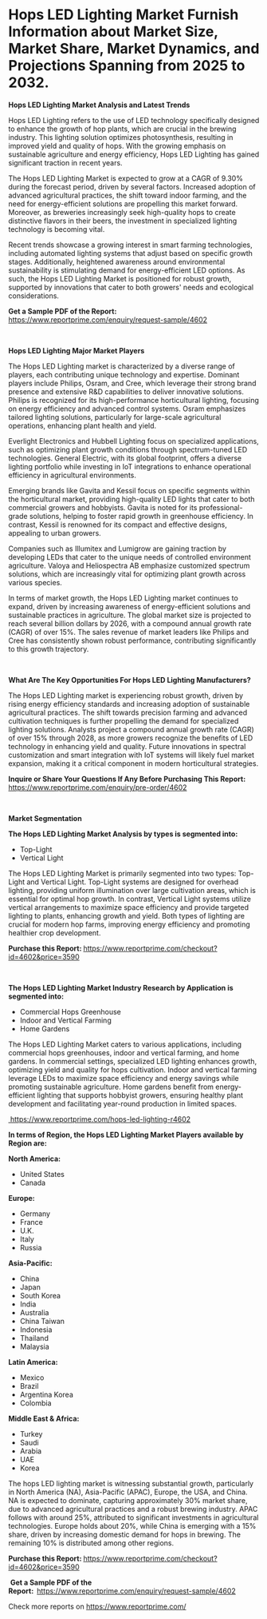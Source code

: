 <p><h1>Hops LED Lighting Market Furnish Information about Market Size, Market Share, Market Dynamics, and Projections Spanning from 2025 to 2032.</h1></p><p><strong>Hops LED Lighting Market Analysis and Latest Trends</strong></p>
<p><p>Hops LED Lighting refers to the use of LED technology specifically designed to enhance the growth of hop plants, which are crucial in the brewing industry. This lighting solution optimizes photosynthesis, resulting in improved yield and quality of hops. With the growing emphasis on sustainable agriculture and energy efficiency, Hops LED Lighting has gained significant traction in recent years.</p><p>The Hops LED Lighting Market is expected to grow at a CAGR of 9.30% during the forecast period, driven by several factors. Increased adoption of advanced agricultural practices, the shift toward indoor farming, and the need for energy-efficient solutions are propelling this market forward. Moreover, as breweries increasingly seek high-quality hops to create distinctive flavors in their beers, the investment in specialized lighting technology is becoming vital.</p><p>Recent trends showcase a growing interest in smart farming technologies, including automated lighting systems that adjust based on specific growth stages. Additionally, heightened awareness around environmental sustainability is stimulating demand for energy-efficient LED options. As such, the Hops LED Lighting Market is positioned for robust growth, supported by innovations that cater to both growers' needs and ecological considerations.</p></p>
<p><strong>Get a Sample PDF of the Report:&nbsp;</strong> <a href="https://www.reportprime.com/enquiry/request-sample/4602?utm_campaign=2853&utm_medium=2&utm_source=Github&utm_content=ia&utm_term=19032025&utm_id=hops-led-lighting">https://www.reportprime.com/enquiry/request-sample/4602</a></p>
<p>&nbsp;</p>
<p><strong>Hops LED Lighting Major Market Players</strong></p>
<p><p>The Hops LED Lighting market is characterized by a diverse range of players, each contributing unique technology and expertise. Dominant players include Philips, Osram, and Cree, which leverage their strong brand presence and extensive R&D capabilities to deliver innovative solutions. Philips is recognized for its high-performance horticultural lighting, focusing on energy efficiency and advanced control systems. Osram emphasizes tailored lighting solutions, particularly for large-scale agricultural operations, enhancing plant health and yield.</p><p>Everlight Electronics and Hubbell Lighting focus on specialized applications, such as optimizing plant growth conditions through spectrum-tuned LED technologies. General Electric, with its global footprint, offers a diverse lighting portfolio while investing in IoT integrations to enhance operational efficiency in agricultural environments.</p><p>Emerging brands like Gavita and Kessil focus on specific segments within the horticultural market, providing high-quality LED lights that cater to both commercial growers and hobbyists. Gavita is noted for its professional-grade solutions, helping to foster rapid growth in greenhouse efficiency. In contrast, Kessil is renowned for its compact and effective designs, appealing to urban growers.</p><p>Companies such as Illumitex and Lumigrow are gaining traction by developing LEDs that cater to the unique needs of controlled environment agriculture. Valoya and Heliospectra AB emphasize customized spectrum solutions, which are increasingly vital for optimizing plant growth across various species.</p><p>In terms of market growth, the Hops LED Lighting market continues to expand, driven by increasing awareness of energy-efficient solutions and sustainable practices in agriculture. The global market size is projected to reach several billion dollars by 2026, with a compound annual growth rate (CAGR) of over 15%. The sales revenue of market leaders like Philips and Cree has consistently shown robust performance, contributing significantly to this growth trajectory.</p></p>
<p>&nbsp;</p>
<p><strong>What Are The Key Opportunities For Hops LED Lighting Manufacturers?</strong></p>
<p><p>The Hops LED Lighting market is experiencing robust growth, driven by rising energy efficiency standards and increasing adoption of sustainable agricultural practices. The shift towards precision farming and advanced cultivation techniques is further propelling the demand for specialized lighting solutions. Analysts project a compound annual growth rate (CAGR) of over 15% through 2028, as more growers recognize the benefits of LED technology in enhancing yield and quality. Future innovations in spectral customization and smart integration with IoT systems will likely fuel market expansion, making it a critical component in modern horticultural strategies.</p></p>
<p><strong>Inquire or Share Your Questions If Any Before Purchasing This Report:</strong> <a href="https://www.reportprime.com/enquiry/pre-order/4602?utm_campaign=2853&utm_medium=2&utm_source=Github&utm_content=ia&utm_term=19032025&utm_id=hops-led-lighting">https://www.reportprime.com/enquiry/pre-order/4602</a></p>
<p>&nbsp;</p>
<p><strong>Market Segmentation</strong></p>
<p><strong>The Hops LED Lighting Market Analysis by types is segmented into:</strong></p>
<p><ul><li>Top-Light</li><li>Vertical Light</li></ul></p>
<p><p>The Hops LED Lighting Market is primarily segmented into two types: Top-Light and Vertical Light. Top-Light systems are designed for overhead lighting, providing uniform illumination over large cultivation areas, which is essential for optimal hop growth. In contrast, Vertical Light systems utilize vertical arrangements to maximize space efficiency and provide targeted lighting to plants, enhancing growth and yield. Both types of lighting are crucial for modern hop farms, improving energy efficiency and promoting healthier crop development.</p></p>
<p><strong>Purchase this Report:&nbsp;</strong><a href="https://www.reportprime.com/checkout?id=4602&price=3590&utm_campaign=2853&utm_medium=2&utm_source=Github&utm_content=ia&utm_term=19032025&utm_id=hops-led-lighting">https://www.reportprime.com/checkout?id=4602&price=3590</a></p>
<p>&nbsp;</p>
<p><strong>The Hops LED Lighting Market Industry Research by Application is segmented into:</strong></p>
<p><ul><li>Commercial Hops Greenhouse</li><li>Indoor and Vertical Farming</li><li>Home Gardens</li></ul></p>
<p><p>The Hops LED Lighting Market caters to various applications, including commercial hops greenhouses, indoor and vertical farming, and home gardens. In commercial settings, specialized LED lighting enhances growth, optimizing yield and quality for hops cultivation. Indoor and vertical farming leverage LEDs to maximize space efficiency and energy savings while promoting sustainable agriculture. Home gardens benefit from energy-efficient lighting that supports hobbyist growers, ensuring healthy plant development and facilitating year-round production in limited spaces.</p></p>
<p><a href="https://www.reportprime.com/hops-led-lighting-r4602?utm_campaign=2853&utm_medium=2&utm_source=Github&utm_content=ia&utm_term=19032025&utm_id=hops-led-lighting">&nbsp;https://www.reportprime.com/hops-led-lighting-r4602</a></p>
<p><strong>In terms of Region, the Hops LED Lighting Market Players available by Region are:</strong></p>
<p>
    <p> <strong> North America: </strong>
        <ul>
            <li>United States</li>
            <li>Canada</li>
        </ul>
        </p> 
    <p> <strong> Europe: </strong>
        <ul>
            <li>Germany</li>
            <li>France</li>
            <li>U.K.</li>
            <li>Italy</li>
            <li>Russia</li>
        </ul>
        </p> 
    <p> <strong> Asia-Pacific: </strong>
        <ul>
            <li>China</li>
            <li>Japan</li>
            <li>South Korea</li>
            <li>India</li>
            <li>Australia</li>
            <li>China Taiwan</li>
            <li>Indonesia</li>
            <li>Thailand</li>
            <li>Malaysia</li>
        </ul>
        </p> 
    <p> <strong> Latin America: </strong>
        <ul>
            <li>Mexico</li>
            <li>Brazil</li>
            <li>Argentina Korea</li>
            <li>Colombia</li>
        </ul>
        </p> 
    <p> <strong> Middle East & Africa: </strong>
        <ul>
            <li>Turkey</li>
            <li>Saudi</li>
            <li>Arabia</li>
            <li>UAE</li>
            <li>Korea</li>
        </ul>
    </p>
    </p>
<p><p>The hops LED lighting market is witnessing substantial growth, particularly in North America (NA), Asia-Pacific (APAC), Europe, the USA, and China. NA is expected to dominate, capturing approximately 30% market share, due to advanced agricultural practices and a robust brewing industry. APAC follows with around 25%, attributed to significant investments in agricultural technologies. Europe holds about 20%, while China is emerging with a 15% share, driven by increasing domestic demand for hops in brewing. The remaining 10% is distributed among other regions.</p></p>
<p><strong>Purchase this Report: </strong><a href="https://www.reportprime.com/checkout?id=4602&price=3590&utm_campaign=2853&utm_medium=2&utm_source=Github&utm_content=ia&utm_term=19032025&utm_id=hops-led-lighting">https://www.reportprime.com/checkout?id=4602&price=3590</a></p>
<p>&nbsp;<strong>Get a Sample PDF of the Report:&nbsp;&nbsp;</strong><a href="https://www.reportprime.com/enquiry/request-sample/4602?utm_campaign=2853&utm_medium=2&utm_source=Github&utm_content=ia&utm_term=19032025&utm_id=hops-led-lighting">https://www.reportprime.com/enquiry/request-sample/4602</a></p>
<p><strong></strong></p>
<p>Check more reports on <a href="https://www.reportprime.com/?utm_campaign=2853&utm_medium=2&utm_source=Github&utm_content=ia&utm_term=19032025&utm_id=hops-led-lighting">https://www.reportprime.com/</a></p>